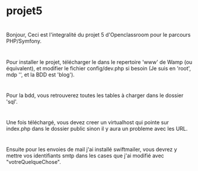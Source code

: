 # projet5
#
Bonjour,
Ceci est l'integralité du projet 5 d'Openclassroom pour le parcours PHP/Symfony.
#
Pour installer le projet, télécharger le dans le repertoire 'www' de Wamp (ou équivalent), et modifier le fichier config/dev.php si besoin (Je suis en 'root', mdp '', et la BDD est 'blog').
#
Pour la bdd, vous retrouverez toutes les tables à charger dans le dossier 'sql'.
#
Une fois téléchargé, vous devez creer un virtualhost qui pointe sur index.php dans le dossier public sinon il y aura un probleme avec les URL.
#
Ensuite pour les envoies de mail j'ai installé swiftmailer, vous devrez y mettre vos identifiants smtp dans les cases que j'ai modifié avec "votreQuelqueChose".
#
